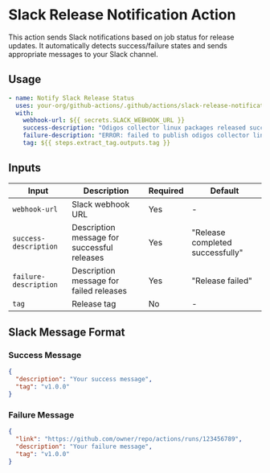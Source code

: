 # Slack Release Notification Action

This action sends Slack notifications based on job status for release updates. It automatically detects success/failure states and sends appropriate messages to your Slack channel.

## Usage

```yaml
- name: Notify Slack Release Status
  uses: your-org/github-actions/.github/actions/slack-release-notification@main
  with:
    webhook-url: ${{ secrets.SLACK_WEBHOOK_URL }}
    success-description: "Odigos collector linux packages released successfully"
    failure-description: "ERROR: failed to publish odigos collector linux packages"
    tag: ${{ steps.extract_tag.outputs.tag }}
```

## Inputs

| Input | Description | Required | Default |
|-------|-------------|----------|---------|
| `webhook-url` | Slack webhook URL | Yes | - |
| `success-description` | Description message for successful releases | Yes | "Release completed successfully" |
| `failure-description` | Description message for failed releases | Yes | "Release failed" |
| `tag` | Release tag | No | - |

## Slack Message Format

### Success Message
```json
{
  "description": "Your success message",
  "tag": "v1.0.0"
}
```

### Failure Message
```json
{
  "link": "https://github.com/owner/repo/actions/runs/123456789",
  "description": "Your failure message",
  "tag": "v1.0.0"
}
```
